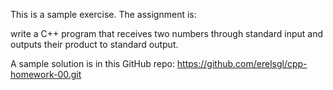 This is a sample exercise.
The assignment is:

write a C++ program that receives two numbers through standard input
and outputs their product to standard output. 

A sample solution is in this GitHub repo:
https://github.com/erelsgl/cpp-homework-00.git
